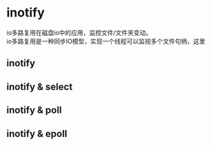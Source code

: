 # inotify
io多路复用在磁盘io中的应用，监控文件/文件夹变动。  
io多路复用是一种同步IO模型，实现一个线程可以监视多个文件句柄，这里

## inotify

## inotify & select

## inotify & poll

## inotify & epoll
